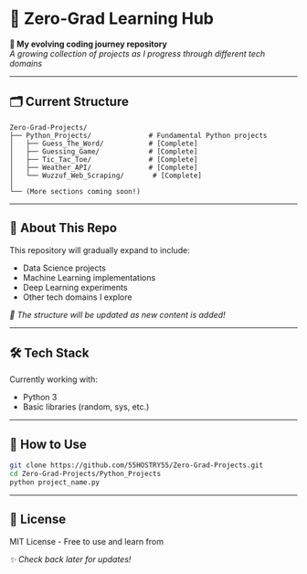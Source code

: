 # 📂 Zero-Grad Learning Hub

**🚀 My evolving coding journey repository**  
*A growing collection of projects as I progress through different tech domains*

---

## 🗂 Current Structure

```
Zero-Grad-Projects/
├── Python_Projects/              # Fundamental Python projects
│   ├── Guess_The_Word/           # [Complete]
│   ├── Guessing_Game/            # [Complete] 
│   ├── Tic_Tac_Toe/              # [Complete]
│   ├── Weather_API/              # [Complete]
│   └── Wuzzuf_Web_Scraping/       # [Complete]
│
└── (More sections coming soon!)
```

---

## 🌱 About This Repo

This repository will gradually expand to include:
- Data Science projects
- Machine Learning implementations  
- Deep Learning experiments
- Other tech domains I explore

*🔔 The structure will be updated as new content is added!*

---

## 🛠️ Tech Stack

Currently working with:
- Python 3
- Basic libraries (random, sys, etc.)

---

## 📌 How to Use

```bash
git clone https://github.com/55HOSTRY55/Zero-Grad-Projects.git
cd Zero-Grad-Projects/Python_Projects
python project_name.py
```

---

## 📜 License

MIT License - Free to use and learn from

*✨ Check back later for updates!*